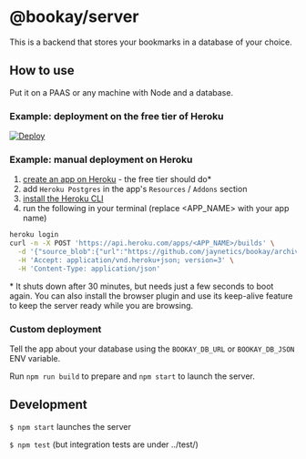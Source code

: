 # @bookay/server

This is a backend that stores your bookmarks in a database of your choice.

## How to use

Put it on a PAAS or any machine with Node and a database.

### Example: deployment on the free tier of Heroku

[![Deploy](https://www.herokucdn.com/deploy/button.svg)](https://heroku.com/deploy?template=https://github.com/jaynetics/bookay)

### Example: manual deployment on Heroku

1. [create an app on Heroku](https://heroku.com) - the free tier should do\*
2. add `Heroku Postgres` in the app's `Resources` / `Addons` section
3. [install the Heroku CLI](https://devcenter.heroku.com/articles/heroku-cli)
4. run the following in your terminal (replace <APP_NAME> with your app name)

```sh
heroku login
curl -n -X POST 'https://api.heroku.com/apps/<APP_NAME>/builds' \
  -d '{"source_blob":{"url":"https://github.com/jaynetics/bookay/archive/main.tar.gz"}}' \
  -H 'Accept: application/vnd.heroku+json; version=3' \
  -H 'Content-Type: application/json'
```

\* It shuts down after 30 minutes, but needs just a few seconds to boot again. You can also install the browser plugin and use its keep-alive feature to keep the server ready while you are browsing.

### Custom deployment

Tell the app about your database using the `BOOKAY_DB_URL` or `BOOKAY_DB_JSON` ENV variable.

Run `npm run build` to prepare and `npm start` to launch the server.

## Development

`$ npm start` launches the server

`$ npm test` (but integration tests are under ../test/)
